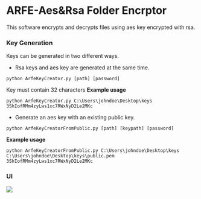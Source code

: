 # ARFE-Aes&Rsa Folder Encrptor
 This software encrypts and decrypts files using aes key encrypted with rsa.

### Key Generation
Keys can be generated in two different ways.
- Rsa keys and aes key are generated at the same time.
```
python ArfeKeyCreator.py [path] [password]
```
Key must contain 32 characters
**Example usage**
```
python ArfeKeyCreator.py C:\Users\johndoe\Desktop\keys 3ShIofRMm4zyLws1xc7RWxNyD2Le2MKc
```

- Generate an aes key with an existing public key.
```
python ArfeKeyCreatorFromPublic.py [path] [keypath] [password]
```
**Example usage**
```
python ArfeKeyCreatorFromPublic.py C:\Users\johndoe\Desktop\keys C:\Users\johndoe\Desktop\keys\public.pem 3ShIofRMm4zyLws1xc7RWxNyD2Le2MKc
```
### UI
[![](https://i.imgur.com/iuVmDSV.jpeg)](https://i.imgur.com/iuVmDSV.jpeg)
